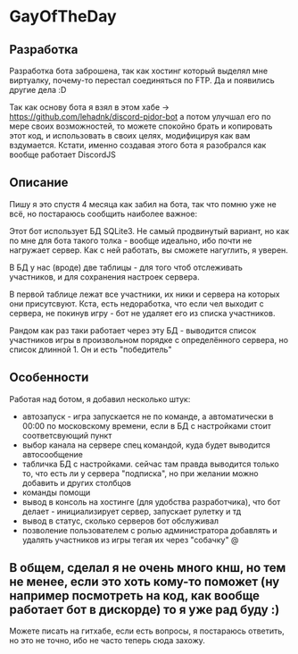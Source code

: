 # GayOfTheDay


## Разработка
Разработка бота заброшена, так как хостинг который выделял мне виртуалку, почему-то перестал соединяться по FTP. Да и появились другие дела :D

Так как основу бота я взял в этом хабе -> https://github.com/lehadnk/discord-pidor-bot а потом улучшал его по мере своих возможностей, то можете спокойно брать и копировать этот код, и использовать в своих целях, модифицируя как вам вздумается. Кстати, именно создавая этого бота я разобрался как вообще работает DiscordJS


## Описание
Пишу я это спустя 4 месяца как забил на бота, так что помню уже не всё, но постараюсь сообщить наиболее важное:

Этот бот использует БД SQLite3. Не самый продвинутый вариант, но как по мне для бота такого толка - вообще идеально, ибо почти не нагружает сервер. Как с ней работать, вы сможете нагуглить, я уверен.

В БД у нас (вроде) две таблицы - для того чтоб отслеживать участников, и для сохранения настроек сервера.

В первой таблице лежат все участники, их ники и сервера на которых они присутсвуют. Кста, есть недоработка, что если чел выходит с сервера, не покинув игру - бот не удаляет его из списка участников.

Рандом как раз таки работает через эту БД - выводится список участников игры в произвольном порядке с определённого сервера, но список длинной 1. Он и есть "победитель"


## Особенности
Работая над ботом, я добавил несколько штук:
* автозапуск - игра запускается не по команде, а автоматически в 00:00 по московскому времени, если в БД с настройками стоит соответсвующий пункт
* выбор канала на сервере спец командой, куда будет выводится автосообщение
* табличка БД с настройками. сейчас там правда выводится только то, что есть ли у сервера "подписка", но при желании можно добавить и других столбцов
* команды помощи
* вывод в консоль на хостинге (для удобства разработчика), что бот делает - инициализирует сервер, запускает рулетку и тд
* вывод в статус, сколько серверов бот обслуживал
* позволение пользователем с ролью администратора добавлять и удалять участников из игры тегая их через "собачку" @

## В общем, сделал я не очень много кнш, но тем не менее, если это хоть кому-то поможет (ну например посмотреть на код, как вообще работает бот в дискорде) то я уже рад буду :)

Можете писать на гитхабе, если есть вопросы, я постараюсь ответить, но это не точно, ибо не часто теперь сюда захожу.
